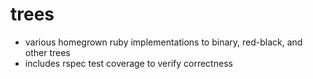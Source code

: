 # trees

* various homegrown ruby implementations to binary, red-black, and other trees
* includes rspec test coverage to verify correctness

